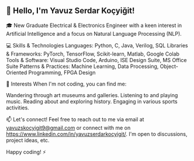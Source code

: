 ## 👋 Hello, I'm Yavuz Serdar Koçyiğit!

🎓 New Graduate Electrical & Electronics Engineer with a keen interest in Artificial Intelligence and a focus on Natural Language Processing (NLP).

💻 Skills & Technologies
Languages: Python, C, Java, Verilog, SQL
Libraries & Frameworks: PyTorch, TensorFlow, Scikit-learn, Matlab, Google Colab
Tools & Software: Visual Studio Code, Arduino, ISE Design Suite, MS Office Suite
Patterns & Practices: Machine Learning, Data Processing, Object-Oriented Programming, FPGA Design

🎨 Interests
When I'm not coding, you can find me:

Wandering through art museums and galleries.
Listening to and playing music.
Reading about and exploring history.
Engaging in various sports activities.

📫 Let's connect! Feel free to reach out to me via email at yavuzskocyigit9@gmail.com or connect with me on https://www.linkedin.com/in/yavuzserdarkocyigit/. I'm open to discussions, project ideas, etc.

Happy coding! ⚡
